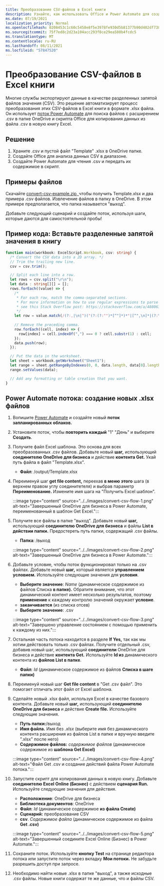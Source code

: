 ```yaml
---
title: Преобразование CSV-файлов в Excel книги
description: Узнайте, как использовать Office и Power Automate для создания .xlsx из .csv файлов.
ms.date: 07/19/2021
localization_priority: Normal
ms.openlocfilehash: 0208453c1c60c5458e8f5e3978fe930d5b81377b90d402df738097c653665a2c
ms.sourcegitcommit: 75f7ed8c2d23a104acc293f8ce29ea580b4fcdc5
ms.translationtype: MT
ms.contentlocale: ru-RU
ms.lasthandoff: 08/11/2021
ms.locfileid: "57847520"
---
```

# <a name="convert-csv-files-to-excel-workbooks"></a>Преобразование CSV-файлов в Excel книги

Многие службы экспортируют данные в качестве разделенных запятой файлов значения (CSV). Это решение автоматизирует процесс преобразования этих CSV-файлов в Excel книги в формате .xlsx файла. Он использует [поток Power Automate](https://flow.microsoft.com) для поиска файлов с расширением .csv в папке OneDrive и скрипта Office для копирования данных из файла .csv в новую книгу Excel.

## <a name="solution"></a>Решение

1. Храните .csv и пустой файл "Template" .xlsx в OneDrive папке.
1. Создайте Office для анализа данных CSV в диапазоне.
1. Создайте Power Automate для чтения .csv и передать их содержимое в скрипт.

## <a name="sample-files"></a>Примеры файлов

Скачайте <a href="https://github.com/OfficeDev/office-scripts-docs/blob/master/docs/resources/samples/convert-csv-example.zip?raw=true">convert-csv-example.zip, </a> чтобы получить Template.xlsx и два примера .csv файлов. Извлечение файлов в папку в OneDrive. В этом примере предполагается, что папка называется "выход".

Добавьте следующий сценарий и создайте поток, используя шаги, которые даются для самостоятельной пробы!

## <a name="sample-code-insert-comma-separated-values-into-a-workbook"></a>Пример кода: Вставьте разделенные запятой значения в книгу

```TypeScript
function main(workbook: ExcelScript.Workbook, csv: string) {
  /* Convert the CSV data into a 2D array. */
  // Trim the trailing new line.
  csv = csv.trim();

  // Split each line into a row.
  let rows = csv.split("\r\n");
  let data : string[][] = [];
  rows.forEach((value) => {
    /*
     * For each row, match the comma-separated sections.
     * For more information on how to use regular expressions to parse CSV files,
     * see this Stack Overflow post: https://stackoverflow.com/a/48806378/9227753
     */
    let row = value.match(/(?:,|\n|^)("(?:(?:"")*[^"]*)*"|[^",\n]*|(?:\n|$))/g);
    
    // Remove the preceding comma.
    row.forEach((cell, index) => {
      row[index] = cell.indexOf(",") === 0 ? cell.substr(1) : cell;
    });
    data.push(row);
  });

  // Put the data in the worksheet.
  let sheet = workbook.getWorksheet("Sheet1");
  let range = sheet.getRangeByIndexes(0, 0, data.length, data[0].length);
  range.setValues(data);

  // Add any formatting or table creation that you want.
}
```

## <a name="power-automate-flow-create-new-xlsx-files"></a>Power Automate потока: создание новых .xlsx файлов

1. Вопишите [Power Automate](https://flow.microsoft.com) и создайте новый **поток запланированных облаков.**
1. Установите поток, чтобы **повторить каждый** "1" "День" и выберите **Создать**.
1. Получите файл Excel шаблона. Это основа для всех преобразованных .csv файлов. Добавьте новый **шаг,** использующий **соединителю OneDrive для бизнеса** и действие **контента Get.** Укай путь файла в файл "Template.xlsx".
    * **Файл**: /output/Template.xlsx
1. Переименуй шаг **get file content,** переехав **в меню этого** шага (в верхнем правом углу соединитетеля) и выбрав параметр **Переименование.** Измените имя шага на "Получить Excel шаблон".

     :::image type="content" source="../../images/convert-csv-flow-1.png" alt-text="Завершенный OneDrive для бизнеса в Power Automate, переименованный в шаблон Get Excel.":::
1. Получите все файлы в папке "выход". Добавьте новый **шаг,** использующий **соединителю OneDrive для бизнеса** и файлы **List в действии папки.** Предостереть путь папки, содержащий .csv файлы.
    * **Папка**: /выход

    :::image type="content" source="../../images/convert-csv-flow-2.png" alt-text="Завершенный OneDrive для бизнеса в Power Automate.":::
1. Добавьте условие, чтобы поток функционировал только на .csv файлах. Добавьте новый **шаг,** который является **управлением условием.** Используйте следующие значения для **условия**.
    * **Выберите значение**: *Name* (динамическое содержимое из файлов Списка **в папке).** Обратите внимание, что этот динамический контент имеет несколько результатов, поэтому **применение**  к каждому контролю значений окружает **условие**.
    * **заканчивается** (из списка отсев)
    * **Выберите значение**: .csv

    :::image type="content" source="../../images/convert-csv-flow-3.png" alt-text="Завершено управление состоянием с помощью применить к каждому из них.":::
1. Остальная часть потока находится в разделе **If Yes,** так как мы хотим действовать только .csv файлах. Получите отдельный .csv, добавив новый  шаг, использующий **соединители** OneDrive для бизнеса и действие **контента Get.** Используйте **Id из** динамического контента из **файлов List в папке**.
    * **Файл**: *Id* (динамическое содержимое из файлов **Списка в шаге папки)**
1. Переименуй новый шаг **Get file content** в "Get .csv файл". Это помогает отличать этот файл от Excel шаблона.
1. Сделайте новый .xlsx файл, используя Excel в качестве базового контента. Добавьте новый **шаг,** использующий **соединителю OneDrive для бизнеса** и действие **Create file.** Используйте следующие значения.
    * **Путь папки:**/выход
    * **Имя файла.** Имя без *.xlsx* (выберите имя без динамического контента расширения из файлов List в папке и вручную введите ".xlsx" после него)  
    * **Содержимое файлов:** *содержимое файлов* (динамическое содержимое из **шаблона Get Excel)**

     :::image type="content" source="../../images/convert-csv-flow-4.png" alt-text="Файл Get .csv и создание действий файла Power Automate потока.":::
1. Запустите скрипт для копирования данных в новую книгу. Добавьте **соединителю Excel Online (Бизнес)** с действием **сценария Run.** Используйте следующие значения для действия.
    * **Расположение**: OneDrive для бизнеса
    * **Библиотека документов**: OneDrive
    * **Файл**: *Id* (динамическое содержимое **из файла Create)**
    * **Сценарий:** преобразование CSV
    * **csv**. *Содержимое файла* (динамическое содержимое из файла **Get .csv)**

    :::image type="content" source="../../images/convert-csv-flow-5.png" alt-text="Завершенный соедините Excel Online (Бизнес) в Power Automate.":::
1. Сохраните поток. Используйте **кнопку Test** на странице редактора потока или запустите поток через вкладку **Мои потоки.** Не забудьте разрешить доступ при запросе.
1. Необходимо найти новые .xlsx в папке "выход", а также исходные .csv файлы. Новые книги содержат те же данные, что и файлы CSV.
